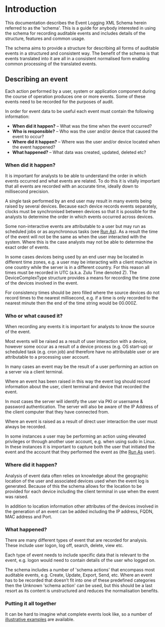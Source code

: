 # Introduction
This documentation describes the Event Logging XML Schema herein referred to as the 'schema'. This is a guide for anybody interested in using the schema for recording auditable events and includes details of the structure, features and common usage.

The schema aims to provide a structure for describing all forms of auditable events in a structured and consistent way.  The benefit of the schema is that events translated into it are all in a consistent normalised form enabling common processing of the translated events.

## Describing an event
Each action performed by a user, system or application component during the course of operation produces one or more events. Some of these events need to be recorded for the purposes of audit.

In order for event data to be useful each event must contain the following information:

* **When did it happen?** – What was the time when the event occurred?
* **Who is responsible?** – Who was the user and/or device that caused the event to occur?
* **Where did it happen?** – Where was the user and/or device located when the event happened?
* **What happened?** – What data was created, updated, deleted etc?

### When did it happen?
It is important for analysts to be able to understand the order in which events occurred and what events are related. To do this it is vitally important that all events are recorded with an accurate time, ideally down to millisecond precision.

A single task performed by an end user may result in many events being raised by several devices. Because each device records events separately, clocks must be synchronised between devices so that it is possible for the analysts to determine the order in which events occurred across devices.

Some non-interactive events are attributable to a user but may run as scheduled jobs or as asynchronous tasks (see [Run As](basicStructure/README.md#run-as)). As a result the time of the event will not be the same as when the user interacted with the system.  Where this is the case analysts may not be able to determine the exact order of events.

In some cases devices being used by an end user may be located in different time zones, e.g. a user may be interacting with a client machine in one country while the server is in a different country. For this reason all times must be recorded in UTC (a.k.a. Zulu Time denoted Z). The DeviceComplexType structure provides a means for recording the time zone of the devices involved in the event.

For consistency times should be zero filled where the source devices do not record times to the nearest millisecond, e.g. if a time is only recorded to the nearest minute then the end of the time string would be 00.000Z.

### Who or what caused it?
When recording any events it is important for analysts to know the source of the event.

Most events will be raised as a result of user interaction with a device, however some occur as a result of a device process (e.g. OS start-up) or scheduled task (e.g. cron job) and therefore have no attributable user or are attributable to a processing user account.

In many cases an event may be the result of a user performing an action on a server via a client terminal.

Where an event has been raised in this way the event log should record information about the user, client terminal and device that recorded the event.

In most cases the server will identify the user via PKI or username & password authentication. The server will also be aware of the IP Address of the client computer that they have connected from.

Where an event is raised as a result of direct user interaction the user must always be recorded.

In some instances a user may be performing an action using elevated privileges or through another user account, e.g. when using sudo in Linux.  In these instances it is important to capture both the user that initiated the event and the account that they performed the event as (the [Run As](basicStructure/README.md#run-as) user).

### Where did it happen?
Analysis of event data often relies on knowledge about the geographic location of the user and associated devices used when the event log is generated. Because of this the schema allows for the location to be provided for each device including the client terminal in use when the event was raised.

In addition to location information other attributes of the devices involved in the generation of an event can be added including the IP address, FQDN, MAC address and Port.

### What happened? 
There are many different types of event that are recorded for analysis. These include user logon, log off, search, delete, view etc.

Each type of event needs to include specific data that is relevant to the event, e.g. logon would need to contain details of the user who logged on.

The schema includes a number of 'schema actions' that encompass most auditable events, e.g. Create, Update, Export, Send, etc.  Where an event has to be recorded that doesn’t fit into one of these predefined categories then the Unknown 'schema action' can be used, but this should be a last resort as its content is unstructured and reduces the normalisation benefits.

### Putting it all together
It can be hard to imagine what complete events look like, so a number of [illustrative examples](completeEvents/completeExamples.md)
are available.